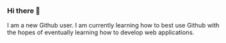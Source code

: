 ### Hi there 👋

I am a new Github user. I am currently learning how to best use Github with the hopes of eventually learning how to develop web applications.
